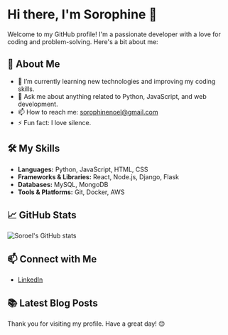 # Hi there, I'm Sorophine 👋

Welcome to my GitHub profile! I'm a passionate developer with a love for coding and problem-solving. Here's a bit about me:

## 🚀 About Me

- 🌱 I’m currently learning new technologies and improving my coding skills.
- 💬 Ask me about anything related to Python, JavaScript, and web development.
- 📫 How to reach me: [sorophinenoel@gmail.com](mailto:sorophinenoel@gmail.com)
- ⚡ Fun fact: I love silence.

## 🛠️ My Skills

- **Languages:** Python, JavaScript, HTML, CSS
- **Frameworks & Libraries:** React, Node.js, Django, Flask
- **Databases:** MySQL, MongoDB
- **Tools & Platforms:** Git, Docker, AWS

## 📈 GitHub Stats

![Soroel's GitHub stats](https://github-readme-stats.vercel.app/api?username=soroel&show_icons=true&theme=radical)

## 📫 Connect with Me

- [LinkedIn](https://www.linkedin.com/in/soroel)


## 📚 Latest Blog Posts

<!-- BLOG-POST-LIST:START -->
<!-- BLOG-POST-LIST:END -->

Thank you for visiting my profile. Have a great day! 😊

